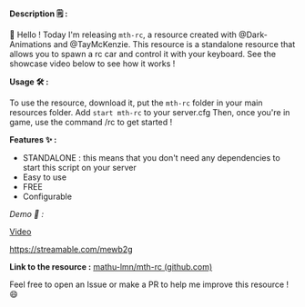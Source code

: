 **Description :spiral_notepad:  :** 

:wave:  Hello ! Today I'm releasing `mth-rc`, a resource created with @Dark-Animations and @TayMcKenzie. This resource is a standalone resource that allows you to spawn a rc car and control it with your keyboard. See the showcase video below to see how it works !

**Usage :hammer_and_wrench: :**

To use the resource, download it, put the `mth-rc` folder in your main resources folder.
Add `start mth-rc` to your server.cfg
Then, once you're in game, use the command /rc to get started !

**Features :sparkles: :**
* STANDALONE : this means that you don't need any dependencies to start this script on your server
* Easy to use
* FREE
* Configurable


*Demo :eyes:  :*

[Video](https://streamable.com/mewb2g)

https://streamable.com/mewb2g

**Link to the resource :** [mathu-lmn/mth-rc (github.com)](https://github.com/Mathu-lmn/mth-rc)

Feel free to open an Issue or make a PR to help me improve this resource ! :smile: